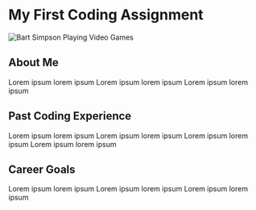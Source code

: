# My First Coding Assignment
![Bart Simpson Playing Video Games](https://c.tenor.com/NCdI2fOl-tQAAAAC/bart-simpson-video-games.gif)

## About Me
Lorem ipsum lorem ipsum Lorem ipsum lorem ipsum Lorem ipsum lorem ipsum 

## Past Coding Experience
Lorem ipsum lorem ipsum Lorem ipsum lorem ipsum Lorem ipsum lorem ipsum Lorem ipsum lorem ipsum 
## Career Goals
Lorem ipsum lorem ipsum Lorem ipsum lorem ipsum Lorem ipsum lorem ipsum 
